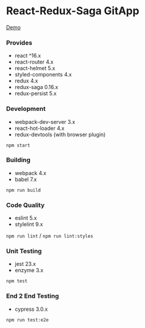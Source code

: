 # React-Redux-Saga GitApp

[Demo](https://ArturW1998.github.io/GitApp/)

### Provides

- react ^16.x
- react-router 4.x
- react-helmet 5.x
- styled-components 4.x
- redux 4.x
- redux-saga 0.16.x
- redux-persist 5.x

### Development

- webpack-dev-server 3.x
- react-hot-loader 4.x
- redux-devtools (with browser plugin)

`npm start`

### Building

- webpack 4.x
- babel 7.x

`npm run build`

### Code Quality

- eslint 5.x
- stylelint 9.x

`npm run lint` / `npm run lint:styles`

### Unit Testing

- jest 23.x
- enzyme 3.x

`npm test`

### End 2 End Testing

- cypress 3.0.x

`npm run test:e2e`
